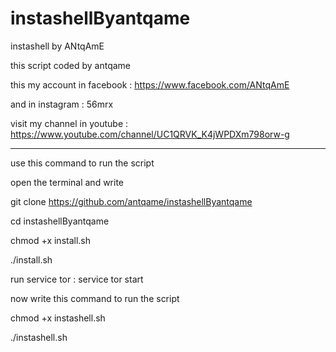 # instashellByantqame
instashell by ANtqAmE

this script coded by antqame

this my account in facebook : https://www.facebook.com/ANtqAmE

and in instagram : 56mrx


visit my channel in youtube : https://www.youtube.com/channel/UC1QRVK_K4jWPDXm798orw-g   



----------------------------------------------------------------------------------------------------------


use this command to run the script 


open the terminal and write 

git clone https://github.com/antqame/instashellByantqame

cd instashellByantqame

chmod +x install.sh

./install.sh

run service tor : service tor start

now write this command to run the script 

chmod +x instashell.sh


./instashell.sh

